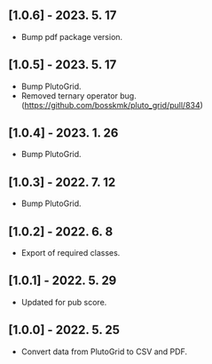 ## [1.0.6] - 2023. 5. 17

* Bump pdf package version.

## [1.0.5] - 2023. 5. 17

* Bump PlutoGrid.
* Removed ternary operator bug. (https://github.com/bosskmk/pluto_grid/pull/834)

## [1.0.4] - 2023. 1. 26

* Bump PlutoGrid.

## [1.0.3] - 2022. 7. 12

* Bump PlutoGrid.

## [1.0.2] - 2022. 6. 8

* Export of required classes.

## [1.0.1] - 2022. 5. 29

* Updated for pub score.


## [1.0.0] - 2022. 5. 25

* Convert data from PlutoGrid to CSV and PDF.
